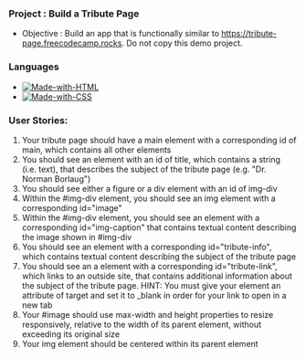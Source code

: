 ### Project : Build a Tribute Page

- Objective : Build an app that is functionally similar to https://tribute-page.freecodecamp.rocks. Do not copy this demo project.

### Languages

- [![Made-with-HTML](https://img.shields.io/badge/Made%20with-HTML-red)](https://developer.mozilla.org/fr/docs/Web/HTML)
- [![Made-with-CSS](https://img.shields.io/badge/Made%20with-CSS-blue)](https://developer.mozilla.org/fr/docs/Web/CSS)

### User Stories:

1) Your tribute page should have a main element with a corresponding id of main, which contains all other elements
2) You should see an element with an id of title, which contains a string (i.e. text), that describes the subject of the tribute page (e.g. "Dr. Norman Borlaug")
3) You should see either a figure or a div element with an id of img-div
4) Within the #img-div element, you should see an img element with a corresponding id="image"
5) Within the #img-div element, you should see an element with a corresponding id="img-caption" that contains textual content describing the image shown in #img-div
6) You should see an element with a corresponding id="tribute-info", which contains textual content describing the subject of the tribute page
7) You should see an a element with a corresponding id="tribute-link", which links to an outside site, that contains additional information about the subject of the tribute page. HINT: You must give your element an attribute of target and set it to _blank in order for your link to open in a new tab
8) Your #image should use max-width and height properties to resize responsively, relative to the width of its parent element, without exceeding its original size
9) Your img element should be centered within its parent element
